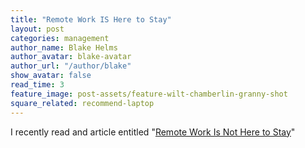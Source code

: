 ```yaml
---
title: "Remote Work IS Here to Stay"
layout: post
categories: management
author_name: Blake Helms
author_avatar: blake-avatar
author_url: "/author/blake"
show_avatar: false
read_time: 3
feature_image: post-assets/feature-wilt-chamberlin-granny-shot
square_related: recommend-laptop
---
```


I recently read and article entitled "[Remote Work Is Not Here to Stay](https://medium.com/swlh/remote-work-is-not-here-to-stay-9ef4f0f8f169)"